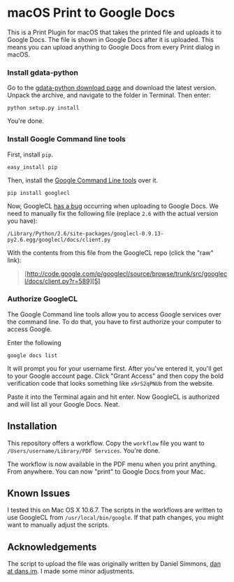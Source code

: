 # macOS Print to Google Docs

This is a Print Plugin for macOS that takes the printed file and uploads it to Google Docs. The file is shown in Google Docs after it is uploaded.
This means you can upload anything to Google Docs from every Print dialog in macOS.

### Install gdata-python

Go to the [gdata-python download page][1] and download the latest version. Unpack the archive, and navigate to the folder in Terminal. Then enter:

    python setup.py install

You're done.

### Install Google Command line tools

First, install `pip`.

    easy_install pip

Then, install the [Google Command Line tools][3] over it.

    pip install googlecl

Now, GoogleCL [has a bug][4] occurring when uploading to Google Docs. We need to manually fix the following file (replace `2.6` with the actual version you have):

    /Library/Python/2.6/site-packages/googlecl-0.9.13-py2.6.egg/googlecl/docs/client.py

With the contents from this file from the GoogleCL repo (click the "raw" link):

> [http://code.google.com/p/googlecl/source/browse/trunk/src/googlecl/docs/client.py?r=589][5]

### Authorize GoogleCL

The Google Command line tools allow you to access Google services over the command line. To do that, you have to first authorize your computer to access Google.

Enter the following

    google docs list

It will prompt you for your username first. After you've entered it, you'll get to your Google account page. Click "Grant Access" and then copy the bold verification code that looks something like `x9rS2qPNUb` from the website.

Paste it into the Terminal again and hit enter. Now GoogleCL is authorized and will list all your Google Docs. Neat.

## Installation

This repository offers a workflow. Copy the `workflow` file you want to `/Users/username/Library/PDF Services`. You're done.

The workflow is now available in the PDF menu when you print anything. From anywhere. You can now "print" to Google Docs from your Mac.

## Known Issues

I tested this on Mac OS X 10.6.7. The scripts in the workflows are written to use GoogleCL from `/usr/local/bin/google`. If that path changes, you might want to manually adjust the scripts.

## Acknowledgements

The script to upload the file was originally written by Daniel Simmons, [dan at dans.im](dan@dans.im). I made some minor adjustments.


[1]: http://code.google.com/p/gdata-python-client/downloads/list
[2]: https://github.com/mxcl/homebrew
[3]: http://code.google.com/p/googlecl
[4]: http://code.google.com/p/googlecl/issues/detail?id=463
[5]: http://code.google.com/p/googlecl/source/browse/trunk/src/googlecl/docs/client.py?r=589
